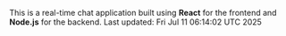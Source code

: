 This is a real-time chat application built using **React** for the frontend and **Node.js** for the backend.
Last updated: Fri Jul 11 06:14:02 UTC 2025
